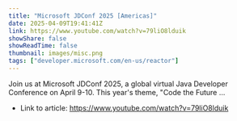 ```yaml
---
title: "Microsoft JDConf 2025 [Americas]"
date: 2025-04-09T19:41:41Z
link: https://www.youtube.com/watch?v=79liO8lduik
showShare: false
showReadTime: false
thumbnail: images/misc.png
tags: ["developer.microsoft.com/en-us/reactor"]
---
```

Join us at Microsoft JDConf 2025, a global virtual Java Developer Conference on April 9-10. This year's theme, "Code the Future ...

- Link to article: https://www.youtube.com/watch?v=79liO8lduik